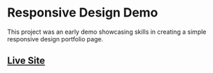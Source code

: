 # Responsive Design Demo

This project was an early demo showcasing skills in creating a simple responsive design portfolio page.

## [Live Site](https://shaunvanardenne.ca/responsive-design-demo)
